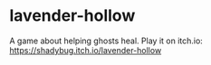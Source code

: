# lavender-hollow
A game about helping ghosts heal. Play it on itch.io:
https://shadybug.itch.io/lavender-hollow
